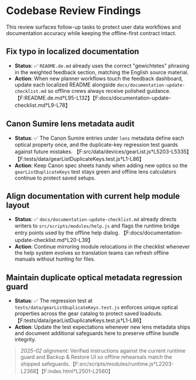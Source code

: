 # Codebase Review Findings

This review surfaces follow-up tasks to protect user data workflows and documentation accuracy while keeping the offline-first contract intact.

## Fix typo in localized documentation
- **Status**: ✅ `README.de.md` already uses the correct "gewichtetes" phrasing in the weighted feedback section, matching the English source material.
- **Action**: When new planner workflows touch the feedback dashboard, update each localized README alongside `docs/documentation-update-checklist.md` so offline crews always receive polished guidance. 【F:README.de.md†L95-L132】【F:docs/documentation-update-checklist.md†L9-L78】

## Canon Sumire lens metadata audit
- **Status**: ✅ The Canon Sumire entries under `lens` metadata define each optical property once, and the duplicate-key regression test guards against future mistakes. 【F:src/data/devices/gearList.js†L5203-L5335】【F:tests/data/gearListDuplicateKeys.test.js†L1-L86】
- **Action**: Keep Canon spec sheets handy when adding new optics so the `gearListDuplicateKeys` test stays green and offline lens calculators continue to protect saved setups.

## Align documentation with current help module layout
- **Status**: ✅ `docs/documentation-update-checklist.md` already directs writers to `src/scripts/modules/help.js` and flags the runtime bridge entry points used by the offline help dialog. 【F:docs/documentation-update-checklist.md†L20-L39】
- **Action**: Continue mirroring module relocations in the checklist whenever the help system evolves so translation teams can refresh offline manuals without hunting for files.

## Maintain duplicate optical metadata regression guard
- **Status**: ✅ The regression test at `tests/data/gearListDuplicateKeys.test.js` enforces unique optical properties across the gear catalog to protect saved loadouts. 【F:tests/data/gearListDuplicateKeys.test.js†L1-L86】
- **Action**: Update the test expectations whenever new lens metadata ships and document additional safeguards here to preserve offline bundle integrity.


> _2025-02 alignment:_ Verified instructions against the current runtime guard and Backup & Restore UI so offline rehearsals match the shipped safeguards.【F:src/scripts/modules/runtime.js†L2203-L2368】【F:index.html†L2501-L2560】
